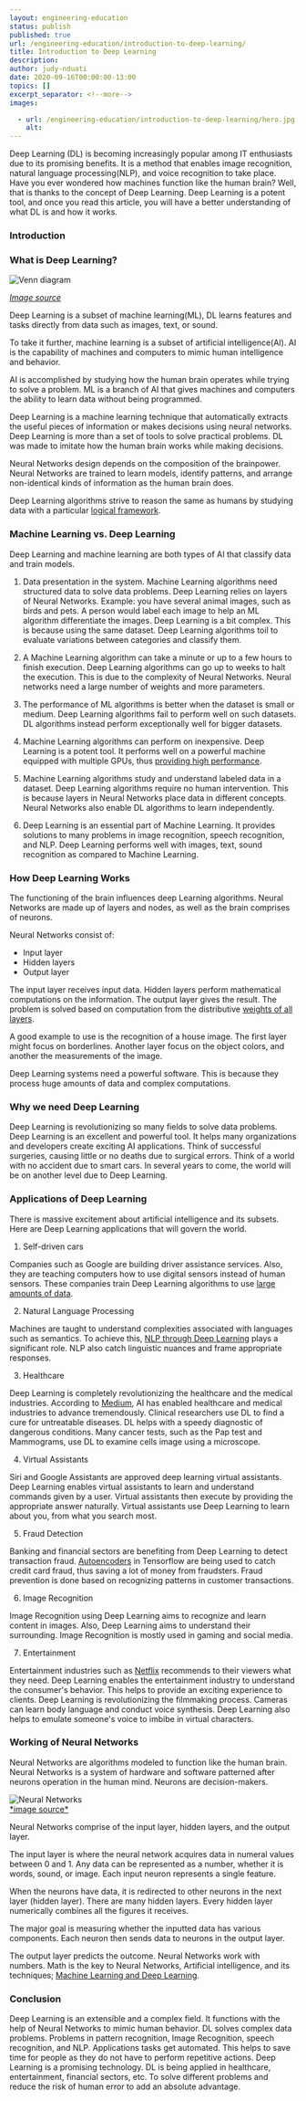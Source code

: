 ```yaml
---
layout: engineering-education
status: publish
published: true
url: /engineering-education/introduction-to-deep-learning/
title: Introduction to Deep Learning
description:
author: judy-nduati
date: 2020-09-16T00:00:00-13:00
topics: []
excerpt_separator: <!--more-->
images:

  - url: /engineering-education/introduction-to-deep-learning/hero.jpg
    alt:
---
```

Deep Learning (DL) is becoming increasingly popular among IT enthusiasts due to its promising benefits. It is a method that enables image recognition, natural language processing(NLP), and voice recognition to take place. Have you ever wondered how machines function like the human brain? Well, that is thanks to the concept of Deep Learning. Deep Learning is a potent tool, and once you read this article, you will have a better understanding of what DL is and how it works.
<!--more-->
### Introduction
### What is Deep Learning?

![Venn diagram](/engineering-education/introduction-to-deep-learning/ai-ml-dl.jpg)<br>

[*Image source*](https://towardsdatascience.com/cousins-of-artificial-intelligence-dda4edc27b55)

Deep Learning is a subset of machine learning(ML), DL learns features and tasks directly from data such as images, text, or sound.

To take it further, machine learning is a subset of artificial intelligence(AI). AI is the capability of machines and computers to mimic human intelligence and behavior.

AI is accomplished by studying how the human brain operates while trying to solve a problem. ML is a branch of AI that gives machines and computers the ability to learn data without being programmed.

Deep Learning is a machine learning technique that automatically extracts the useful pieces of information or makes decisions using neural networks. Deep Learning is more than a set of tools to solve practical problems. DL was made to imitate how the human brain works while making decisions.

Neural Networks design depends on the composition of the brainpower. Neural Networks are trained to learn models, identify patterns, and arrange non-identical kinds of information as the human brain does.

Deep Learning algorithms strive to reason the same as humans by studying data with a particular [logical framework](https://medium.com/tebs-lab/introduction-to-deep-learning-a46e92cb0022).

### Machine Learning vs. Deep Learning
Deep Learning and machine learning are both types of AI that classify data and train models.

1. Data presentation in the system. Machine Learning algorithms need structured data to solve data problems. Deep Learning relies on layers of Neural Networks.
Example: you have several animal images, such as birds and pets. A person would label each image to help an ML algorithm differentiate the images. Deep Learning is a bit complex. This is because using the same dataset. Deep Learning algorithms toil to evaluate variations between categories and classify them.

2. A Machine Learning algorithm can take a minute or up to a few hours to finish execution. Deep Learning algorithms can go up to weeks to halt the execution. This is due to the complexity of Neural Networks. Neural networks need a large number of weights and more parameters.

3. The performance of ML algorithms is better when the dataset is small or medium. Deep Learning algorithms fail to perform well on such datasets. DL algorithms instead perform exceptionally well for bigger datasets.

4.	Machine Learning algorithms can perform on inexpensive. Deep Learning is a potent tool. It performs well on a powerful machine equipped with multiple GPUs, thus [providing high performance](https://hackr.io/blog/machine-learning-vs-deep-learning).

5. Machine Learning algorithms study and understand labeled data in a dataset. Deep Learning algorithms require no human intervention. This is because layers in Neural Networks place data in different concepts. Neural Networks also enable DL algorithms to learn independently.

6. Deep Learning is an essential part of Machine Learning. It provides solutions to many problems in image recognition, speech recognition, and NLP. Deep Learning performs well with images, text, sound recognition as compared to Machine Learning.

### How Deep Learning Works
The functioning of the brain influences deep Learning algorithms. Neural Networks are made up of layers and nodes, as well as the brain comprises of neurons.

Neural Networks consist of:
- Input layer
- Hidden layers
- Output layer

The input layer receives input data. Hidden layers perform mathematical computations on the information. The output layer gives the result. The problem is solved based on computation from the distributive [weights of all layers](https://www.modev.com/blog/how-deep-learning-works).

A good example to use is the recognition of a house image. The first layer might focus on borderlines. Another layer focus on the object colors, and another the measurements of the image.

Deep Learning systems need a powerful software. This is because they process huge amounts of data and complex computations.

### Why we need Deep Learning
Deep Learning is revolutionizing so many fields to solve data problems.
Deep Learning is an excellent and powerful tool. It helps many organizations and developers create exciting AI applications.
Think of successful surgeries, causing little or no deaths due to surgical errors. Think of a world with no accident due to smart cars. In several years to come, the world will be on another level due to Deep Learning.

### Applications of Deep Learning
There is massive excitement about artificial intelligence and its subsets. Here are Deep Learning applications that will govern the world.

1. Self-driven cars

Companies such as Google are building driver assistance services. Also, they are teaching computers how to use digital sensors instead of human sensors. These companies train Deep Learning algorithms to use [large amounts of data](https://medium.com/breathe-publication/top-15-deep-learning-applications-that-will-rule-the-world-in-2018-and-beyond-7c6130c43b01).

2. Natural Language Processing

Machines are taught to understand complexities associated with languages such as semantics. To achieve this, [NLP through Deep Learning](https://www.mygreatlearning.com/blog/natural-language-processing-tutorial/) plays a significant role. NLP also catch linguistic nuances and frame appropriate responses.

3. Healthcare

Deep Learning is completely revolutionizing the healthcare and the medical industries. According to [Medium](https://medium.com/breathe-publication/top-15-deep-learning-applications-that-will-rule-the-world-in-2018-and-beyond-7c6130c43b01), AI has enabled healthcare and medical industries to advance tremendously.
Clinical researchers use DL to find a cure for untreatable diseases. DL helps with a speedy diagnostic of dangerous conditions. Many cancer tests, such as the Pap test and Mammograms, use DL to examine cells image using a microscope.

4. Virtual Assistants

Siri and Google Assistants are approved deep learning virtual assistants. Deep Learning enables virtual assistants to learn and understand commands given by a user. Virtual assistants then execute by providing the appropriate answer naturally. Virtual assistants use Deep Learning to learn about you, from what you search most.

5. Fraud Detection

Banking and financial sectors are benefiting from Deep Learning to detect transaction fraud. [Autoencoders](https://www.mygreatlearning.com/blog/deep-learning-applications/) in Tensorflow are being used to catch credit card fraud, thus saving a lot of money from fraudsters. Fraud prevention is done based on recognizing patterns in customer transactions.

6. Image Recognition

Image Recognition using Deep Learning aims to recognize and learn content in images. Also, Deep Learning aims to understand their surrounding. Image Recognition is mostly used in gaming and social media.

7. Entertainment

Entertainment industries such as [Netflix](https://www.netflix.com/ke-en/) recommends to their viewers what they need. Deep Learning enables the entertainment industry to understand the consumer's behavior. This helps to provide an exciting experience to clients. Deep Learning is revolutionizing the filmmaking process. Cameras can learn body language and conduct voice synthesis. Deep Learning also helps to emulate someone's voice to imbibe in virtual characters.

### Working of Neural Networks
Neural Networks are algorithms modeled to function like the human brain. Neural Networks is a system of hardware and software patterned after neurons operation in the human mind. Neurons are decision-makers.

![Neural Networks](/engineering-education/introduction-to-deep-learning/neural-networks.jpg)<br>
[\*image source\*](https://medium.com/coinmonks/the-artificial-neural-networks-handbook-part-1-f9ceb0e376b4)

Neural Networks comprise of the input layer, hidden layers, and the output layer.

The input layer is where the neural network acquires data in numeral values between 0 and 1. Any data can be represented as a number, whether it is words, sound, or image. Each input neuron represents a single feature.

When the neurons have data, it is redirected to other neurons in the next layer (hidden layer). There are many hidden layers. Every hidden layer numerically combines all the figures it receives.

The major goal is measuring whether the inputted data has various components. Each neuron then sends data to neurons in the output layer.

The output layer predicts the outcome. Neural Networks work with numbers. Math is the key to Neural Networks, Artificial intelligence, and its techniques; [Machine Learning and Deep Learning](http://neuralnetworksanddeeplearning.com/chap1.html).

### Conclusion
Deep Learning is an extensible and a complex field. It functions with the help of Neural Networks to mimic human behavior. DL solves complex data problems. Problems in pattern recognition, Image Recognition, speech recognition, and NLP. Applications tasks get automated. This helps to save time for people as they do not have to perform repetitive actions. Deep Learning is a promising technology. DL is being applied in healthcare, entertainment, financial sectors, etc.
To solve different problems and reduce the risk of human error to add an absolute advantage.
